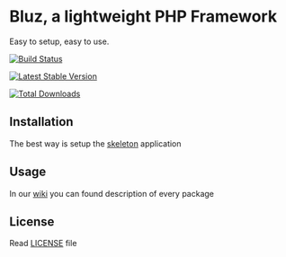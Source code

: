 Bluz, a lightweight PHP Framework
=================================
Easy to setup, easy to use.

[![Build Status](https://secure.travis-ci.org/bluzphp/framework.png?branch=master)](https://travis-ci.org/bluzphp/framework)

[![Latest Stable Version](https://poser.pugx.org/bluzphp/framework/v/stable.png)](https://packagist.org/packages/bluzphp/framework)

[![Total Downloads](https://poser.pugx.org/bluzphp/framework/downloads.png)](https://packagist.org/packages/bluzphp/framework)

## Installation

The best way is setup the [skeleton][1] application

## Usage

In our [wiki][2] you can found description of every package

## License

Read [LICENSE][3] file

[1]: https://github.com/bluzphp/skeleton
[2]: https://github.com/bluzphp/framework/wiki
[3]: https://raw.github.com/bluzphp/framework/master/LICENSE